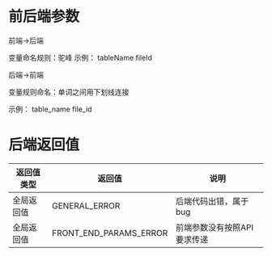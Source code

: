 # 前后端参数

前端->后端

变量命名规则：驼峰
示例：
tableName
fileId

后端->前端

变量规则命名：单词之间用下划线连接

示例：
table_name
file_id

# 后端返回值


|  返回值类型   | 返回值  |说明  |
|  ----  | ----  | ----  |
| 全局返回值  | GENERAL_ERROR |后端代码出错，属于bug |
| 全局返回值  | FRONT_END_PARAMS_ERROR |前端参数没有按照API要求传递 |
